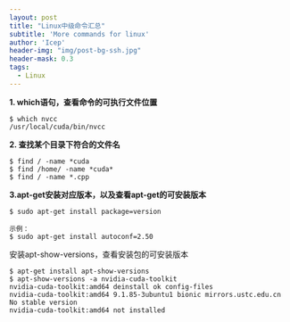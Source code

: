 ```yaml
---
layout: post
title: "Linux中级命令汇总"
subtitle: 'More commands for linux'
author: 'Icep'
header-img: "img/post-bg-ssh.jpg"
header-mask: 0.3
tags:
  - Linux
---
```


**1. which语句，查看命令的可执行文件位置**
```shell
$ which nvcc
/usr/local/cuda/bin/nvcc
```

**2. 查找某个目录下符合的文件名**
```shell
$ find / -name *cuda
$ find /home/ -name *cuda*
$ find / -name *.cpp
```

**3.apt-get安装对应版本，以及查看apt-get的可安装版本**
```shell
$ sudo apt-get install package=version

示例：
$ sudo apt-get install autoconf=2.50
```
安装apt-show-versions，查看安装包的可安装版本
```shell
$ apt-get install apt-show-versions
$ apt-show-versions -a nvidia-cuda-toolkit
nvidia-cuda-toolkit:amd64 deinstall ok config-files
nvidia-cuda-toolkit:amd64 9.1.85-3ubuntu1 bionic mirrors.ustc.edu.cn
No stable version
nvidia-cuda-toolkit:amd64 not installed

```
